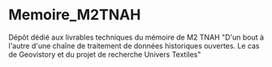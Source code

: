 # Memoire_M2TNAH
Dépôt dédié aux livrables techniques du mémoire de M2 TNAH "D'un bout à l'autre d'une chaîne de traitement de données historiques ouvertes. Le cas de Geovistory et du projet de recherche Univers Textiles"
